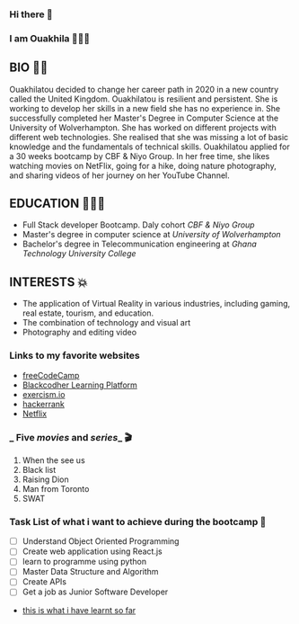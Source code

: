 ### Hi there 👋
### I am Ouakhila 🧕🏾😎

## BIO 🧕🏾



Ouakhilatou decided to change her career path in 2020 in a new country called the United Kingdom. Ouakhilatou is resilient and persistent. She is working to develop her skills in a new field she has no experience in. She successfully completed her Master's Degree in Computer Science at the University of Wolverhampton. She has worked on different projects with different web technologies. She realised that she was missing a lot of basic knowledge and the fundamentals of technical skills. Ouakhilatou applied for a 30 weeks bootcamp by CBF & Niyo Group. In her free time, she likes watching movies on NetFlix, going for a hike, doing nature photography, and sharing videos of her journey on her YouTube Channel.

## EDUCATION 👩🏾‍💻

- Full Stack developer Bootcamp. Daly cohort _CBF & Niyo Group_
- Master's degree in computer science at _University of Wolverhampton_
- Bachelor's degree in Telecommunication engineering at _Ghana Technology University College_

## INTERESTS 💥

- The application of Virtual Reality in various industries, including gaming, real estate, tourism, and education.
- The combination of technology and visual art
- Photography and editing video

### Links to my favorite websites

- [freeCodeCamp](https://www.freecodecamp.org/settings)
- [Blackcodher Learning Platform](https://learning.blackcodher.tech/)
- [exercism.io](https://exercism.org/)
- [hackerrank](https://www.hackerrank.com/dashboard)
- [Netflix](https://www.netflix.com/gb/login?nextpage=https%3A%2F%2Fwww.netflix.com%2Fbrowse)

### **_ Five *movies* and *series*_** 🎬

1. When the see us
2. Black list
3. Raising Dion
4. Man from Toronto
5. SWAT

### Task List of what i want to achieve during the bootcamp 🎯

- [ ] Understand Object Oriented Programming
- [ ] Create web application using React.js
- [ ] learn to programme using python
- [ ] Master Data Structure and Algorithm
- [ ] Create APIs
- [ ] Get a job as Junior Software Developer

* [this is what i have learnt so far](https://github.com/black-codher-bootcamp-2022-daly/unit-01-github-fundamentals-homework-Ouakhila/blob/main/GITFUNDAMENTALS.md)

